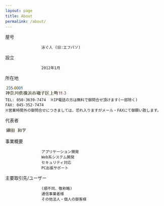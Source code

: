 ```yaml
---
layout: page
title: About
permalink: /about/
---
```


屋号

                    泳ぐ人 (旧:エフパソ)

設立

                    2012年1月

所在地

<div class="language-plaintext highlighter-rouge"><div class="highlight"><pre class="highlight"><code><img src="/images/address.png">
TEL: 050-3639-7474  ※IP電話の方は無料で御問合せ頂けます(一部除く)
FAX: 045-352-7474
※営業時間外の御問合せにつきましては、恐れ入りますがメール・FAXにて御願い致します。</code></pre></div></div>

代表者

<div class="language-plaintext highlighter-rouge"><div class="highlight"><pre class="highlight"><code><img src="/images/name.png"></code></pre></div></div>

事業概要

                    アプリケーション開発
                    Web系システム開発
                    セキュリティ対応
                    PC出張サポート

主要取引先/ユーザー

                    (順不同、敬称略)
                    通信事業者様
                    その他法人・個人の御客様
